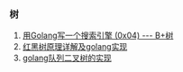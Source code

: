

### 树

1. [用Golang写一个搜索引擎 (0x04) --- B+树](https://segmentfault.com/a/1190000004942880)  
2. [红黑树原理详解及golang实现](https://www.cnblogs.com/ailumiyana/p/10963658.html)
3. [golang队列二叉树的实现](https://www.jianshu.com/p/c46676e3f37a)

